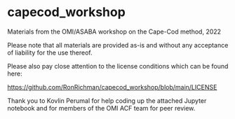 # capecod_workshop
Materials from the OMI/ASABA workshop on the Cape-Cod method, 2022

Please note that all materials are provided as-is and without any acceptance of liability for the use thereof. 

Please also pay close attention to the license conditions which can be found here:

https://github.com/RonRichman/capecod_workshop/blob/main/LICENSE

Thank you to Kovlin Perumal for help coding up the attached Jupyter notebook and for members of the OMI ACF team for peer review.
